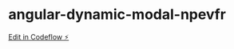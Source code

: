 # angular-dynamic-modal-npevfr

[Edit in Codeflow ⚡️](https://stackblitz.com/~/github.com/Osama845/angular-dynamic-modal-npevfr)